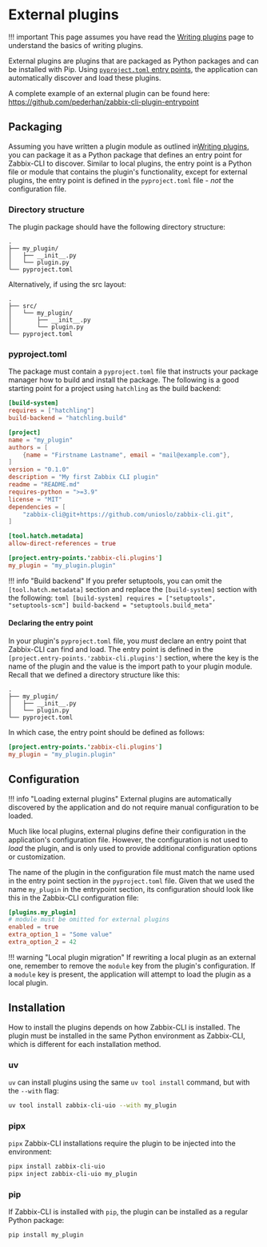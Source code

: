 # External plugins

!!! important
    This page assumes you have read the [Writing plugins](./guide.md) page to understand the basics of writing plugins.

External plugins are plugins that are packaged as Python packages and can be installed with Pip. Using [`pyproject.toml` entry points](https://packaging.python.org/en/latest/specifications/entry-points/), the application can automatically discover and load these plugins.

A complete example of an external plugin can be found here: <https://github.com/pederhan/zabbix-cli-plugin-entrypoint>

## Packaging

Assuming you have written a plugin module as outlined in[Writing plugins](./guide.md), you can package it as a Python package that defines an entry point for Zabbix-CLI to discover. Similar to local plugins, the entry point is a Python file or module that contains the plugin's functionality, except for external plugins, the entry point is defined in the `pyproject.toml` file - _not_ the configuration file.

### Directory structure

The plugin package should have the following directory structure:

```plaintext
.
├── my_plugin/
│   ├── __init__.py
│   └── plugin.py
└── pyproject.toml
```

Alternatively, if using the src layout:

```plaintext
.
├── src/
│   └── my_plugin/
│       ├── __init__.py
│       └── plugin.py
└── pyproject.toml
```

### pyproject.toml

The package must contain a `pyproject.toml` file that instructs your package manager how to build and install the package. The following is a good starting point for a project using `hatchling` as the build backend:

```toml
[build-system]
requires = ["hatchling"]
build-backend = "hatchling.build"

[project]
name = "my_plugin"
authors = [
    {name = "Firstname Lastname", email = "mail@example.com"},
]
version = "0.1.0"
description = "My first Zabbix CLI plugin"
readme = "README.md"
requires-python = ">=3.9"
license = "MIT"
dependencies = [
    "zabbix-cli@git+https://github.com/unioslo/zabbix-cli.git",
]

[tool.hatch.metadata]
allow-direct-references = true

[project.entry-points.'zabbix-cli.plugins']
my_plugin = "my_plugin.plugin"
```

!!! info "Build backend"
    If you prefer setuptools, you can omit the `[tool.hatch.metadata]` section and replace the `[build-system]` section with the following:
    ```toml
    [build-system]
    requires = ["setuptools", "setuptools-scm"]
    build-backend = "setuptools.build_meta"
    ```

#### Declaring the entry point

In your plugin's `pyproject.toml` file, you _must_ declare an entry point that Zabbix-CLI can find and load. The entry point is defined in the `[project.entry-points.'zabbix-cli.plugins']` section, where the key is the name of the plugin and the value is the import path to your plugin module. Recall that we defined a directory structure like this:

```plaintext
.
├── my_plugin/
│   ├── __init__.py
│   └── plugin.py
└── pyproject.toml
```

In which case, the entry point should be defined as follows:

```toml
[project.entry-points.'zabbix-cli.plugins']
my_plugin = "my_plugin.plugin"
```

## Configuration

!!! info "Loading external plugins"
    External plugins are automatically discovered by the application and do not require manual configuration to be loaded.

Much like local plugins, external plugins define their configuration in the application's configuration file. However, the configuration is not used to _load_ the plugin, and is only used to provide additional configuration options or customization.

The name of the plugin in the configuration file must match the name used in the entry point section in the `pyproject.toml` file. Given that we used the name `my_plugin` in the entrypoint section, its configuration should look like this in the Zabbix-CLI configuration file:

```toml
[plugins.my_plugin]
# module must be omitted for external plugins
enabled = true
extra_option_1 = "Some value"
extra_option_2 = 42
```

!!! warning "Local plugin migration"
    If rewriting a local plugin as an external one, remember to remove the `module` key from the plugin's configuration. If a `module` key is present, the application will attempt to load the plugin as a local plugin.

## Installation

How to install the plugins depends on how Zabbix-CLI is installed. The plugin must be installed in the same Python environment as Zabbix-CLI, which is different for each installation method.

### uv

`uv` can install plugins using the same `uv tool install` command, but with the `--with` flag:

```bash
uv tool install zabbix-cli-uio --with my_plugin
```

### pipx

`pipx` Zabbix-CLI installations require the plugin to be injected into the environment:

```bash
pipx install zabbix-cli-uio
pipx inject zabbix-cli-uio my_plugin
```

### pip

If Zabbix-CLI is installed with `pip`, the plugin can be installed as a regular Python package:

```bash
pip install my_plugin
```
